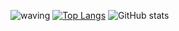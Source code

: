 ![waving](https://capsule-render.vercel.app/api?type=waving&height=200&text=BBIYAKYEE7&fontAlign=70&fontAlignY=40&color=gradient)
[![Top Langs](https://github-readme-stats.vercel.app/api/top-langs/?username=BBIYAKYEE7)](https://github.com/anuraghazra/github-readme-stats)
![GitHub stats](https://github-readme-stats.vercel.app/api?username=BBIYAKYEE7&hide=contribs,prs&show_icons=true&theme=테마)
